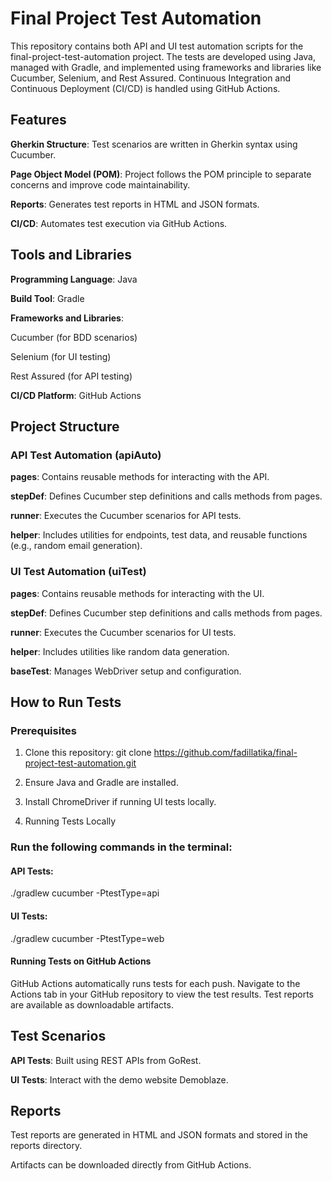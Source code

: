 # **Final Project Test Automation**

This repository contains both API and UI test automation scripts for the final-project-test-automation project. The tests are developed using Java, managed with Gradle, and implemented using frameworks and libraries like Cucumber, Selenium, and Rest Assured. Continuous Integration and Continuous Deployment (CI/CD) is handled using GitHub Actions.

## **Features**

**Gherkin Structure**: Test scenarios are written in Gherkin syntax using Cucumber.

**Page Object Model (POM)**: Project follows the POM principle to separate concerns and improve code maintainability.

**Reports**: Generates test reports in HTML and JSON formats.

**CI/CD**: Automates test execution via GitHub Actions.

## **Tools and Libraries**

**Programming Language**: Java

**Build Tool**: Gradle

**Frameworks and Libraries**:

Cucumber (for BDD scenarios)

Selenium (for UI testing)

Rest Assured (for API testing)

**CI/CD Platform**: GitHub Actions

## **Project Structure**

### **API Test Automation (apiAuto)**

**pages**: Contains reusable methods for interacting with the API.

**stepDef**: Defines Cucumber step definitions and calls methods from pages.

**runner**: Executes the Cucumber scenarios for API tests.

**helper**: Includes utilities for endpoints, test data, and reusable functions (e.g., random email generation).

### **UI Test Automation (uiTest)**

**pages**: Contains reusable methods for interacting with the UI.

**stepDef**: Defines Cucumber step definitions and calls methods from pages.

**runner**: Executes the Cucumber scenarios for UI tests.

**helper**: Includes utilities like random data generation.

**baseTest**: Manages WebDriver setup and configuration.

## **How to Run Tests**

### **Prerequisites**

1. Clone this repository: git clone https://github.com/fadillatika/final-project-test-automation.git

2. Ensure Java and Gradle are installed.

3. Install ChromeDriver if running UI tests locally.

4. Running Tests Locally

### **Run the following commands in the terminal:**

#### **API Tests:**

./gradlew cucumber -PtestType=api

#### **UI Tests:**

./gradlew cucumber -PtestType=web

#### **Running Tests on GitHub Actions**

GitHub Actions automatically runs tests for each push. Navigate to the Actions tab in your GitHub repository to view the test results. Test reports are available as downloadable artifacts.

## **Test Scenarios**

**API Tests**: Built using REST APIs from GoRest.

**UI Tests**: Interact with the demo website Demoblaze.

## **Reports**

Test reports are generated in HTML and JSON formats and stored in the reports directory.

Artifacts can be downloaded directly from GitHub Actions.
